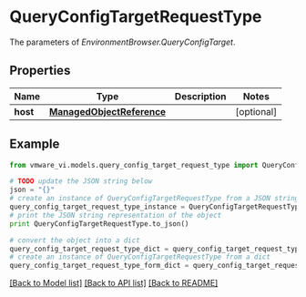 # QueryConfigTargetRequestType

The parameters of *EnvironmentBrowser.QueryConfigTarget*. 

## Properties
Name | Type | Description | Notes
------------ | ------------- | ------------- | -------------
**host** | [**ManagedObjectReference**](ManagedObjectReference.md) |  | [optional] 

## Example

```python
from vmware_vi.models.query_config_target_request_type import QueryConfigTargetRequestType

# TODO update the JSON string below
json = "{}"
# create an instance of QueryConfigTargetRequestType from a JSON string
query_config_target_request_type_instance = QueryConfigTargetRequestType.from_json(json)
# print the JSON string representation of the object
print QueryConfigTargetRequestType.to_json()

# convert the object into a dict
query_config_target_request_type_dict = query_config_target_request_type_instance.to_dict()
# create an instance of QueryConfigTargetRequestType from a dict
query_config_target_request_type_form_dict = query_config_target_request_type.from_dict(query_config_target_request_type_dict)
```
[[Back to Model list]](../README.md#documentation-for-models) [[Back to API list]](../README.md#documentation-for-api-endpoints) [[Back to README]](../README.md)


